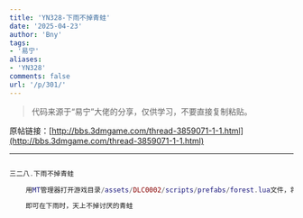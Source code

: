 ```yaml
---
title: 'YN328-下雨不掉青蛙'
date: '2025-04-23'
author: 'Bny'
tags:
- '易宁'
aliases:
- 'YN328'
comments: false
url: '/p/301/'
---
```


> 代码来源于“易宁”大佬的分享，仅供学习，不要直接复制粘贴。

原帖链接：[http://bbs.3dmgame.com/thread-3859071-1-1.html](http://bbs.3dmgame.com/thread-3859071-1-1.html)

---

```lua  

三二八.下雨不掉青蛙

	用MT管理器打开游戏目录/assets/DLC0002/scripts/prefabs/forest.lua文件，将inst:AddComponent("frograin")替换为--inst:AddComponent("frograin")

	即可在下雨时，天上不掉讨厌的青蛙

```  

